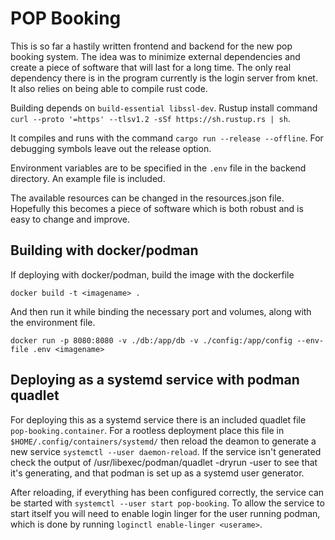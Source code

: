 # POP Booking

This is so far a hastily written frontend and backend for the new pop booking system. The idea was to minimize external dependencies
and create a piece of software that will last for a long time. The only real dependency there is in the program currently is the 
login server from knet. It also relies on being able to compile rust code.

Building depends on `build-essential libssl-dev`.
Rustup install command `curl --proto '=https' --tlsv1.2 -sSf https://sh.rustup.rs | sh`.

It compiles and runs with the command `cargo run --release --offline`. For debugging symbols leave out the release option.

Environment variables are to be specified in the `.env` file in the backend directory. An example file is included.

The available resources can be changed in the resources.json file. Hopefully this becomes a piece of software which is both robust and 
is easy to change and improve.

## Building with docker/podman

If deploying with docker/podman, build the image with the dockerfile

`docker build -t <imagename> .`

And then run it while binding the necessary port and volumes, along with the environment file.

`docker run -p 8080:8080 -v ./db:/app/db -v ./config:/app/config --env-file .env <imagename>`

## Deploying as a systemd service with podman quadlet

For deploying this as a systemd service there is an included quadlet file `pop-booking.container`. For a rootless deployment place this file in `$HOME/.config/containers/systemd/` then reload the deamon to generate a new service `systemctl --user daemon-reload`. If the service isn't generated check the output of /usr/libexec/podman/quadlet -dryrun -user to see that it's generating, and that podman is set up as a systemd user generator. 

After reloading, if everything has been configured correctly, the service can be started with `systemctl --user start pop-booking`. To allow the service to start itself you will need to enable login linger for the user running podman, which is done by running `loginctl enable-linger <userame>`.
